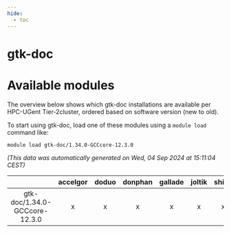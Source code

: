 ```yaml
---
hide:
  - toc
---
```


gtk-doc
=======

# Available modules


The overview below shows which gtk-doc installations are available per HPC-UGent Tier-2cluster, ordered based on software version (new to old).

To start using gtk-doc, load one of these modules using a `module load` command like:

```shell
module load gtk-doc/1.34.0-GCCcore-12.3.0
```

*(This data was automatically generated on Wed, 04 Sep 2024 at 15:11:04 CEST)*  

| |accelgor|doduo|donphan|gallade|joltik|shinx|skitty|
| :---: | :---: | :---: | :---: | :---: | :---: | :---: | :---: |
|gtk-doc/1.34.0-GCCcore-12.3.0|x|x|x|x|x|x|x|
